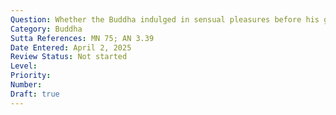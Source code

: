 ```yaml
---
Question: Whether the Buddha indulged in sensual pleasures before his going forth?
Category: Buddha
Sutta References: MN 75; AN 3.39
Date Entered: April 2, 2025
Review Status: Not started
Level: 
Priority: 
Number: 
Draft: true
---
```

